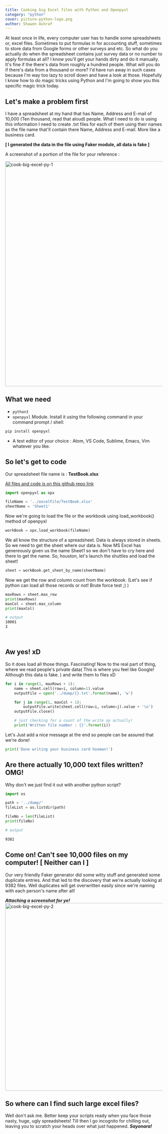 ```yaml
---
title: Cooking big Excel files with Python and Openpyxl
category: "python"
cover: picture-python-logo.png
author: Shawon Ashraf
---
```


At least once in life, every computer user has to handle some spreadsheets or, excel files. Sometimes to put formulas in for accounting stuff, sometimes to store data from Google forms or other surveys and etc. So what do you actually do when the spreadsheet contains just survey data or no number to apply formulas at all? I know you'll get your hands dirty and do it manually. It's fine if the there's data from roughly a hundred people. What will you do if there's data from a thousand or more? I'd have run away in such cases because I'm way too lazy to scroll down and have a look at those. Hopefully I know how to do magic tricks using Python and I'm going to show you this specific magic trick today.

## Let's make a problem first

I have a spreadsheet at my hand that has Name, Address and E-mail of 10,000 (Ten thousand, read that aloud) people. What I need to do is using this information I need to create .txt files for each of them using their names as the file name that'll contain there Name, Address and E-mail. More like a business card.

**[ I generated the data in the file using Faker module, all data is fake ]**

A screenshot of a portion of the file for your reference :

<img src="http://i.imgur.com/2WSIXMt.png" alt="cook-big-excel-py-1" width="720"/>



## What we need

- ```python3```
- ```openpyxl``` Module. Install it using the following command in your command prompt / shell:
```bash
pip install openpyxl
```
- A text editor of your choice : Atom, VS Code, Sublime, Emacs, Vim whatever you like.



## So let's get to code

Our spreadsheet file name is : **TestBook.xlsx**

[ All files and code is on this github repo link](https://github.com/ShawonAshraf/OpenpyxlBlogPost)


```python
import openpyxl as opx

fileName = '../excelFile/TestBook.xlsx'
sheetName = 'Sheet1'
```


Now we're going to load the file or the workbook using load_workbook() method of openpyxl


```python
workBook = opx.load_workbook(fileName)
```


We all know the structure of a spreadsheet. Data is always stored in sheets. So we need to get the sheet where our data is. Now MS Excel has genereously given us the name Sheet1 so we don't have to cry here and there to get the name. So, houston, let's launch the shuttles and load the sheet!

```python
sheet = workBook.get_sheet_by_name(sheetName)
```


Now we get the row and column count from the workbook. (Let's see if python can load all those records or not! Brute force test ;) )



```python
maxRows = sheet.max_row
print(maxRows)
maxCol = sheet.max_column
print(maxCol)
```

```bash
# output
10001
3
```

 
## Aw yes! xD

So it does load all those things. Fascinating! Now to the real part of thing, where we read people's private data( This is where you feel like Google! Although this data is fake. ) and write them to files xD



```python
for i in range(1, maxRows + 1):
    name = sheet.cell(row=i, column=1).value
    outputFile = open('../dump/{}.txt'.format(name), 'w')

    for j in range(1, maxCol + 1):
        outputFile.write(sheet.cell(row=i, column=j).value + '\n')
    outputFile.close()

    # just checking for a count of the write op actually!
    print('Written file number : {}'.format(i))
```

Let's Just add a nice message at the end so people can be assured that we're done!

```python
print('Done writing your business card hooman!')
```


## Are there actually 10,000 text files written? OMG!

Why don't we just find it out with another python script?



```python
import os

path = '../dump/'
fileList = os.listdir(path)

fileNo = len(fileList)
print(fileNo)
```

```bash
# output

9382
```



## Come on! Can't see 10,000 files on my computer! [ Neither can I ]

Our very friendly Faker generator did some witty stuff and generated some duplicate entries. And that led to the discovery that we're actually looking at 9382 files. Well duplicates will get overwritten easily since we're naming with each person's name after all!

***Attaching a screenshot for ye!***
<img src="http://i.imgur.com/AQS38nq.png" alt="cook-big-excel-py-2" height="600" width="640"/>


## So where can I find such large excel files?

Well don't ask me. Better keep your scripts ready when you face those nasty, huge, ugly spreadsheets! Till then I go incognito for chilling out, leaving you to scratch your heads over what just happened. ***Sayonara!***

